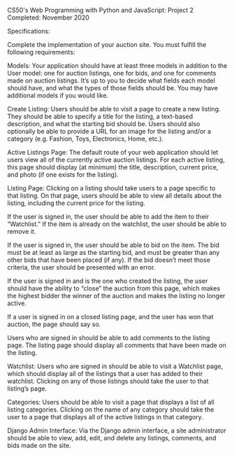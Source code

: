 CS50's Web Programming with Python and JavaScript: Project 2
Completed: November 2020

Specifications:

Complete the implementation of your auction site. You must fulfill the following requirements:

Models: 
Your application should have at least three models in addition to the User model: one for auction listings, one for bids, and one for comments made on auction listings. It’s up to you to decide what fields each model should have, and what the types of those fields should be. You may have additional models if you would like.

Create Listing: 
Users should be able to visit a page to create a new listing. They should be able to specify a title for the listing, a text-based description, and what the starting bid should be. Users should also optionally be able to provide a URL for an image for the listing and/or a category (e.g. Fashion, Toys, Electronics, Home, etc.).

Active Listings Page: 
The default route of your web application should let users view all of the currently active auction listings. For each active listing, this page should display (at minimum) the title, description, current price, and photo (if one exists for the listing).

Listing Page: 
Clicking on a listing should take users to a page specific to that listing. On that page, users should be able to view all details about the listing, including the current price for the listing.

If the user is signed in, the user should be able to add the item to their “Watchlist.” If the item is already on the watchlist, the user should be able to remove it.

If the user is signed in, the user should be able to bid on the item. The bid must be at least as large as the starting bid, and must be greater than any other bids that have been placed (if any). If the bid doesn’t meet those criteria, the user should be presented with an error.

If the user is signed in and is the one who created the listing, the user should have the ability to “close” the auction from this page, which makes the highest bidder the winner of the auction and makes the listing no longer active.

If a user is signed in on a closed listing page, and the user has won that auction, the page should say so.

Users who are signed in should be able to add comments to the listing page. The listing page should display all comments that have been made on the listing.

Watchlist: 
Users who are signed in should be able to visit a Watchlist page, which should display all of the listings that a user has added to their watchlist. Clicking on any of those listings should take the user to that listing’s page.

Categories: 
Users should be able to visit a page that displays a list of all listing categories. Clicking on the name of any category should take the user to a page that displays all of the active listings in that category.

Django Admin Interface: 
Via the Django admin interface, a site administrator should be able to view, add, edit, and delete any listings, comments, and bids made on the site.